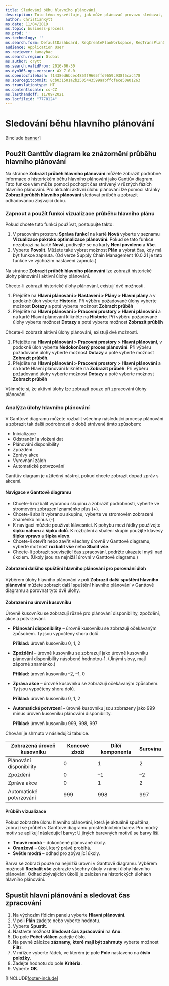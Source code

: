 ```yaml
---
title: Sledování běhu hlavního plánování
description: Toto téma vysvětluje, jak může plánovač provozu sledovat, zda probíhá hlavní spuštění plánování.
author: ChristianRytt
ms.date: 11/04/2019
ms.topic: business-process
ms.prod: ''
ms.technology: ''
ms.search.form: DefaultDashboard, ReqCreatePlanWorkspace, ReqTransPlanCard, SysQueryForm, InventItemIdLookupSimple, ReqLog, ReqProcessTaskTrace
audience: Application User
ms.reviewer: kamaybac
ms.search.region: Global
ms.author: crytt
ms.search.validFrom: 2016-06-30
ms.dyn365.ops.version: AX 7.0.0
ms.openlocfilehash: f1438ed6bcec485ff9665ffd9659c938f5cac478
ms.sourcegitcommit: 8cb031501a2b2505443599aabffcfece50e01263
ms.translationtype: HT
ms.contentlocale: cs-CZ
ms.lasthandoff: 11/09/2021
ms.locfileid: "7778124"
---
```

# <a name="monitor-a-master-planning-run"></a>Sledování běhu hlavního plánování

[!include [banner](../../includes/banner.md)]

## <a name="use-a-gantt-chart-to-visualize-master-planning-progress"></a>Použít Ganttův diagram ke znázornění průběhu hlavního plánování

Na stránce **Zobrazit průběh hlavního plánování** můžete zobrazit podrobné informace o historickém běhu hlavního plánování jako Ganttův diagram. Tato funkce vám může pomoci pochopit čas strávený v různých fázích hlavního plánování. Pro aktuální aktivní úlohu plánování lze pomocí stránky **Zobrazit průběh hlavního plánování** sledovat průběh a zobrazit odhadovanou zbývající dobu.

### <a name="turn-on-and-use-the-master-plan-progress-visualization-feature"></a>Zapnout a použít funkci vizualizace průběhu hlavního plánu

Pokud chcete tuto funkci používat, postupujte takto:

1. V pracovním prostoru **Správa funkcí** na kartě **Nová** vyberte v seznamu **Vizualizace pokroku optimalizace plánování**. Pokud se tato funkce nezobrazí na kartě **Nová**, podívejte se na karty **Není povoleno** a **Vše**.
1. Vyberte **Povolit**. Můžete také vybrat možnost **Plán** a vybrat čas, kdy má být funkce zapnuta. (Od verze Supply Chain Management 10.0.21 je tato funkce ve výchozím nastavení zapnuta.)

Na stránce **Zobrazit průběh hlavního plánování** lze zobrazit historické úlohy plánování i aktivní úlohy plánování. 

Chcete-li zobrazit historické úlohy plánování, existují dvě možnosti. 

1. Přejděte na **Hlavní plánování \> Nastavení \> Plány \> Hlavní plány** a v podokně úloh vyberte **Historie**. Při výběru požadované úlohy vyberte možnost **Dotazy** a poté vyberte možnost **Zobrazit průběh**
1. Přejděte na **Hlavní plánování \> Pracovní prostory \> Hlavní plánování** a na kartě Hlavní plánování klikněte na **Historie**. Při výběru požadované úlohy vyberte možnost **Dotazy** a poté vyberte možnost **Zobrazit průběh**

Chcete-li zobrazit aktivní úlohy plánování, existují dvě možnosti. 
1. Přejděte na **Hlavní plánování \> Pracovní prostory \> Hlavní plánování**, v podokně úloh vyberte **Nedokončený proces plánování**. Při výběru požadované úlohy vyberte možnost **Dotazy** a poté vyberte možnost **Zobrazit průběh**.
1. Přejděte na **Hlavní plánování \> Pracovní prostory \> Hlavní plánování** a na kartě Hlavní plánování klikněte na **Zobrazit průběh**. Při výběru požadované úlohy vyberte možnost **Dotazy** a poté vyberte možnost **Zobrazit průběh**

Všimněte si, že aktivní úlohy lze zobrazit pouze při zpracování úlohy plánování.

### <a name="analyze-a-master-planning-job"></a>Analýza úlohy hlavního plánování

V Ganttově diagramu můžete rozbalit všechny následující procesy plánování a zobrazit tak další podrobnosti o době strávené tímto způsobem:

- Inicializace
- Odstranění a vložení dat
- Plánování disponibility
- Zpoždění
- Zprávy akce
- Vyrovnání záloh
- Automatické potvrzování

Ganttův diagram je užitečný nástroj, pokud chcete zobrazit dopad zpráv s akcemi.

#### <a name="navigation-in-the-gantt-chart"></a>Navigace v Ganttově diagramu

- Chcete-li rozbalit vybranou skupinu a zobrazit podrobnosti, vyberte ve stromovém zobrazení znaménko plus (**+**).
- Chcete-li sbalit vybranou skupinu, vyberte ve stromovém zobrazení znaménko mínus (**-**).
- K navigaci můžete používat klávesnici. K pohybu mezi řádky používejte **šipku nahoru** a **šipku dolů**. K rozbalení a sbalení skupin použijte klávesy **šipka vpravo** a **šipka vlevo**.
- Chcete-li otevřít nebo zavřít všechny úrovně v Ganttově diagramu, vyberte možnost **rozbalit vše** nebo **Sbalit vše**.
- Chcete-li zobrazit související čas zpracování, podržte ukazatel myši nad úkolem. (Úkoly jsou na nejnižší úrovni v Ganttově diagramu.)

#### <a name="view-an-additional-master-planning-run-to-compare-jobs"></a>Zobrazení dalšího spuštění hlavního plánování pro porovnání úloh

Výběrem úlohy hlavního plánování v poli **Zobrazit další spuštění hlavního plánování** můžete zobrazit další spuštění hlavního plánování v Ganttově diagramu a porovnat tyto dvě úlohy.

#### <a name="bom-level-display"></a>Zobrazení na úrovni kusovníku

Úrovně kusovníku se zobrazují různě pro plánování disponibility, zpoždění, akce a potvrzování.

- **Plánování disponibility** – úrovně kusovníku se zobrazují očekávaným způsobem. Ty jsou vypočteny shora dolů.

    **Příklad:** úroveň kusovníku 0, 1, 2

- **Zpoždění** – úrovně kusovníku se zobrazují jako úrovně kusovníku plánování disponibility násobené hodnotou-1. (Jinými slovy, mají záporné znaménko.)

    **Příklad:** úroveň kusovníku –2, –1, 0

- **Zpráva akce** – úrovně kusovníku se zobrazují očekávaným způsobem. Ty jsou vypočteny shora dolů.

    **Příklad:** úroveň kusovníku 0, 1, 2

- **Automatické potvrzení** – úrovně kusovníku jsou zobrazeny jako 999 mínus úroveň kusovníku plánování disponibility.

    **Příklad:** úroveň kusovníku 999, 998, 997

Chování je shrnuto v následující tabulce.

| Zobrazená úroveň kusovníku | Koncové zboží | Dílčí komponenta | Surovina |
|---|---|---|---|
| Plánování disponibility | 0 | 1 | 2 |
| Zpoždění | 0 | –1 | –2 |
| Zpráva akce | 0 | 1 | 2 |
| Automatické potvrzování | 999 | 998 | 997 |

#### <a name="visualize-progress"></a>Průběh vizualizace

Pokud zobrazíte úlohu hlavního plánování, která je aktuálně spuštěna, zobrazí se průběh v Ganttově diagramu prostřednictvím barev. Pro modrý motiv se aplikují následující barvy: U jiných barevných motivů se barvy liší.

- **Tmavě modrá** – dokončené plánované úkoly.
- **Oranžová** – úkol, který právě probíhá.
- **Světle modrá** – odhad pro zbývající úkoly.

Barva se zobrazí pouze na nejnižší úrovni v Ganttově diagramu. Výběrem možnosti **Rozbalit vše** zobrazte všechny úkoly v rámci úlohy hlavního plánování. Odhad zbývajících úkolů je založen na historických úlohách hlavního plánování.

## <a name="run-master-planning-and-track-processing-time"></a>Spustit hlavní plánování a sledovat čas zpracování

1. Na výchozím řídicím panelu vyberte **Hlavní plánování**.
1. V poli **Plán** zadejte nebo vyberte hodnotu.
1. Vyberte **Spustit**.
1. Nastavte možnost **Sledovat čas zpracování** na **Ano**.
1. Do pole **Počet vláken** zadejte číslo.
1. Na pevné záložce **záznamy, které mají být zahrnuty** vyberte možnost **Filtr**.
1. V mřížce vyberte řádek, ve kterém je pole **Pole** nastaveno na **číslo položky**.
1. Zadejte hodnotu do pole **Kritéria**.
1. Vyberte **OK**.


[!INCLUDE[footer-include](../../../includes/footer-banner.md)]